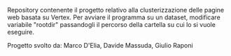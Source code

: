 Repository contenente il progetto relativo alla clusterizzazione delle pagine web basata su Vertex.
Per avviare il programma su un dataset, modificare variabile "rootdir" passandogli il percorso della cartella su cui lo si vuole eseguire.

Progetto svolto da: Marco D'Elia, Davide Massuda, Giulio Raponi
